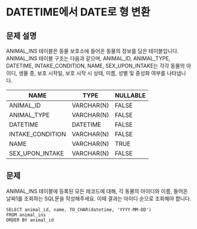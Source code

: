 # DATETIME에서 DATE로 형 변환

## 문제 설명
ANIMAL_INS 테이블은 동물 보호소에 들어온 동물의 정보를 담은 테이블입니다. ANIMAL_INS 테이블 구조는 다음과 같으며, ANIMAL_ID, ANIMAL_TYPE, DATETIME, INTAKE_CONDITION, NAME, SEX_UPON_INTAKE는 각각 동물의 아이디, 생물 종, 보호 시작일, 보호 시작 시 상태, 이름, 성별 및 중성화 여부를 나타냅니다.

| NAME             | TYPE        | NULLABLE |
|------------------|-------------|----------|
| ANIMAL_ID        | VARCHAR(N)  | FALSE    |
| ANIMAL_TYPE      | VARCHAR(N)  | FALSE    |
| DATETIME         | DATETIME    | FALSE    |
| INTAKE_CONDITION | VARCHAR(N)  | FALSE    |
| NAME             | VARCHAR(N)  | TRUE     |
| SEX_UPON_INTAKE  | VARCHAR(N)  | FALSE    |


## 문제
ANIMAL_INS 테이블에 등록된 모든 레코드에 대해, 
각 동물의 아이디와 이름, 들어온 날짜1를 조회하는 SQL문을 작성해주세요. 
이때 결과는 아이디 순으로 조회해야 합니다.


```oracle
SELECT animal_id, name, TO_CHAR(datetime, 'YYYY-MM-DD')
FROM animal_ins
ORDER BY animal_id
```
